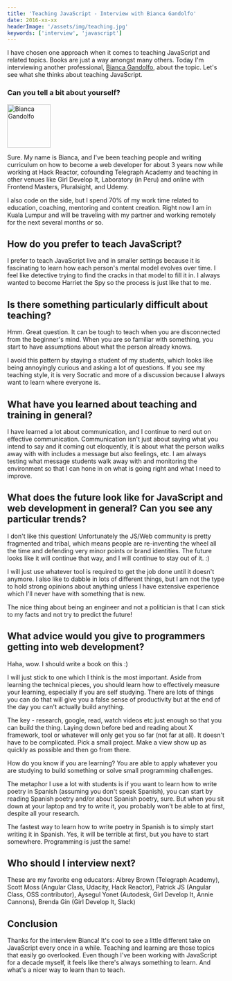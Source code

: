 ```yaml
---
title: 'Teaching JavaScript - Interview with Bianca Gandolfo'
date: 2016-xx-xx
headerImage: '/assets/img/teaching.jpg'
keywords: ['interview', 'javascript']
---
```


I have chosen one approach when it comes to teaching JavaScript and related topics. Books are just a way amongst many others. Today I'm interviewing another professional, [Bianca Gandolfo](https://twitter.com/BiancaGando), about the topic. Let's see what she thinks about teaching JavaScript.

### Can you tell a bit about yourself?

<p>
<span class="author">
  <img src="https://www.gravatar.com/avatar/3a6815d1148f39b83841a55d238cd563?s=200" alt="Bianca Gandolfo" class="author" width="100" height="100" />
</span>

Sure. My name is Bianca, and I've been teaching people and writing curriculum on how to become a web developer for about 3 years now while working at Hack Reactor, cofounding Telegraph Academy and teaching in other venues like Girl Develop It, Laboratory (in Peru) and online with Frontend Masters, Pluralsight, and Udemy.
</p>

I also code on the side, but I spend 70% of my work time related to education, coaching, mentoring and content creation. Right now I am in Kuala Lumpur and will be traveling with my partner and working remotely for the next several months or so.

## How do you prefer to teach JavaScript?

I prefer to teach JavaScript live and in smaller settings because it is fascinating to learn how each person's mental model evolves over time. I feel like detective trying to find the cracks in that model to fill it in. I always wanted to become Harriet the Spy so the process is just like that to me.

## Is there something particularly difficult about teaching?

Hmm. Great question. It can be tough to teach when you are disconnected from the beginner's mind. When you are so familiar with something, you start to have assumptions about what the person already knows.

I avoid this pattern by staying a student of my students, which looks like being annoyingly curious and asking a lot of questions. If you see my teaching style, it is very Socratic and more of a discussion because I always want to learn where everyone is.

## What have you learned about teaching and training in general?

I have learned a lot about communication, and I continue to nerd out on effective communication. Communication isn't just about saying what you intend to say and it coming out eloquently, it is about what the person walks away with with includes a message but also feelings, etc. I am always testing what message students walk away with and monitoring the environment so that I can hone in on what is going right and what I need to improve.

## What does the future look like for JavaScript and web development in general? Can you see any particular trends?

I don't like this question! Unfortunately the JS/Web community is pretty fragmented and tribal, which means people are re-inventing the wheel all the time and defending very minor points or brand identities. The future looks like it will continue that way, and I will continue to stay out of it. :)

I will just use whatever tool is required to get the job done until it doesn't anymore. I also like to dabble in lots of different things, but I am not the type to hold strong opinions about anything unless I have extensive experience which I'll never have with something that is new.

The nice thing about being an engineer and not a politician is that I can stick to my facts and not try to predict the future!

## What advice would you give to programmers getting into web development?

Haha, wow. I should write a book on this :)

I will just stick to one which I think is the most important. Aside from learning the technical pieces, you should learn how to effectively measure your learning, especially if you are self studying. There are lots of things you can do that will give you a false sense of productivity but at the end of the day you can't actually build anything.

The key - research, google, read, watch videos etc just enough so that you can build the thing. Laying down before bed and reading about X framework, tool or whatever will only get you so far (not far at all). It doesn't have to be complicated. Pick a small project. Make a view show up as quickly as possible and then go from there.

How do you know if you are learning? You are able to apply whatever you are studying to build something or solve small programming challenges.

The metaphor I use a lot with students is if you want to learn how to write poetry in Spanish (assuming you don't speak Spanish), you can start by reading Spanish poetry and/or about Spanish poetry, sure. But when you sit down at your laptop and try to write it, you probably won't be able to at first, despite all your research.

The fastest way to learn how to write poetry in Spanish is to simply start writing it in Spanish. Yes, it will be terrible at first, but you have to start somewhere. Programming is just the same!

## Who should I interview next?

These are my favorite eng educators:
Albrey Brown (Telegraph Academy), Scott Moss (Angular Class, Udacity, Hack Reactor), Patrick JS (Angular Class, OSS contributor), Aysegul Yonet (Autodesk, Girl Develop It, Annie Cannons), Brenda Gin (Girl Develop It, Slack)

## Conclusion

Thanks for the interview Bianca! It's cool to see a little different take on JavaScript every once in a while. Teaching and learning are those topics that easily go overlooked. Even though I've been working with JavaScript for a decade myself, it feels like there's always something to learn. And what's a nicer way to learn than to teach.
